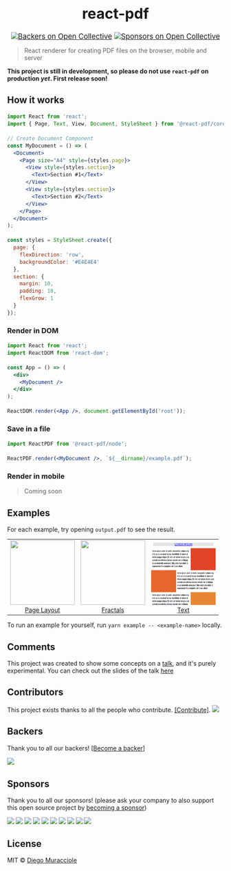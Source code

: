 <div align="center">
  <big>
    <h1>react-pdf</h1>
    <a href="#backers"><img src="https://opencollective.com/react-pdf/backers/badge.svg" alt="Backers on Open Collective" /></a>
    <a href="#sponsors"><img src="https://opencollective.com/react-pdf/sponsors/badge.svg" alt="Sponsors on Open Collective" /></a>
  </big>
</div>


> React renderer for creating PDF files on the browser, mobile and server

**This project is still in development, so please do not use `react-pdf` on production _yet_. First release soon!**

## How it works

```jsx
import React from 'react';
import { Page, Text, View, Document, StyleSheet } from '@react-pdf/core';

// Create Document Component
const MyDocument = () => (
  <Document>
    <Page size="A4" style={styles.page}>
      <View style={styles.section}>
        <Text>Section #1</Text>
      </View>
      <View style={styles.section}>
        <Text>Section #2</Text>
      </View>
    </Page>
  </Document>
);

const styles = StyleSheet.create({
  page: {
    flexDirection: 'row',
    backgroundColor: '#E4E4E4'
  },
  section: {
    margin: 10,
    padding: 10,
    flexGrow: 1
  }
});
```

### Render in DOM
```jsx
import React from 'react';
import ReactDOM from 'react-dom';

const App = () => (
  <div>
    <MyDocument />
  </div>
);

ReactDOM.render(<App />, document.getElementById('root'));
```

### Save in a file
```jsx
import ReactPDF from '@react-pdf/node';

ReactPDF.render(<MyDocument />, `${__dirname}/example.pdf`);
```

### Render in mobile
> Coming soon

## Examples
For each example, try opening `output.pdf` to see the result.

<table>
	<tbody>
		<tr>
			<td align="center" valign="top">
				<img width="150" height="150" src="https://github.com/diegomura/react-pdf/blob/master/examples/page-layout/thumb.png">
				<br>
				<a href="https://github.com/diegomura/react-pdf/tree/master/examples/page-layout/">Page Layout</a>
			</td>  
			<td align="center" valign="top">
				<img width="150" height="150" src="https://github.com/diegomura/react-pdf/blob/master/examples/fractals/thumb.png">
				<br>
				<a href="https://github.com/diegomura/react-pdf/tree/master/examples/fractals/">Fractals</a>
			</td>  
			<td align="center" valign="top">
				<img width="150" height="150" src="https://github.com/diegomura/react-pdf/blob/master/examples/text/thumb.png">
				<br>
				<a href="https://github.com/diegomura/react-pdf/tree/master/examples/text/">Text</a>
			</td>  
		</tr>
	</tbody>
</table>

To run an example for yourself, run `yarn example -- <example-name>` locally.

## Comments
This project was created to show some concepts on a [talk](https://www.meetup.com/ReactJS-Uruguay/events/234567399/), and it's purely experimental. You can check out the slides of the talk [here](https://diegomura.github.io/think-react-slides/)

## Contributors

This project exists thanks to all the people who contribute. [[Contribute]](blob/master/CONTRIBUTING.md).
<a href="graphs/contributors"><img src="https://opencollective.com/react-pdf/contributors.svg?width=890" /></a>


## Backers

Thank you to all our backers! [[Become a backer](https://opencollective.com/react-pdf#backer)]

<a href="https://opencollective.com/react-pdf#backers" target="_blank"><img src="https://opencollective.com/react-pdf/backers.svg?width=890"></a>


## Sponsors

Thank you to all our sponsors! (please ask your company to also support this open source project by [becoming a sponsor](https://opencollective.com/react-pdf#sponsor))

<a href="https://opencollective.com/react-pdf/sponsor/0/website" target="_blank"><img src="https://opencollective.com/react-pdf/sponsor/0/avatar.svg"></a>
<a href="https://opencollective.com/react-pdf/sponsor/1/website" target="_blank"><img src="https://opencollective.com/react-pdf/sponsor/1/avatar.svg"></a>
<a href="https://opencollective.com/react-pdf/sponsor/2/website" target="_blank"><img src="https://opencollective.com/react-pdf/sponsor/2/avatar.svg"></a>
<a href="https://opencollective.com/react-pdf/sponsor/3/website" target="_blank"><img src="https://opencollective.com/react-pdf/sponsor/3/avatar.svg"></a>
<a href="https://opencollective.com/react-pdf/sponsor/4/website" target="_blank"><img src="https://opencollective.com/react-pdf/sponsor/4/avatar.svg"></a>
<a href="https://opencollective.com/react-pdf/sponsor/5/website" target="_blank"><img src="https://opencollective.com/react-pdf/sponsor/5/avatar.svg"></a>
<a href="https://opencollective.com/react-pdf/sponsor/6/website" target="_blank"><img src="https://opencollective.com/react-pdf/sponsor/6/avatar.svg"></a>
<a href="https://opencollective.com/react-pdf/sponsor/7/website" target="_blank"><img src="https://opencollective.com/react-pdf/sponsor/7/avatar.svg"></a>
<a href="https://opencollective.com/react-pdf/sponsor/8/website" target="_blank"><img src="https://opencollective.com/react-pdf/sponsor/8/avatar.svg"></a>
<a href="https://opencollective.com/react-pdf/sponsor/9/website" target="_blank"><img src="https://opencollective.com/react-pdf/sponsor/9/avatar.svg"></a>



## License

MIT © [Diego Muracciole](http://github.com/diegomura)
